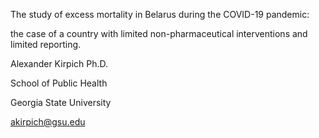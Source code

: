 The study of excess mortality in Belarus during the COVID-19 pandemic:

the case of a country with limited non-pharmaceutical interventions and limited reporting.


Alexander Kirpich Ph.D.

School of Public Health

Georgia State University

akirpich@gsu.edu


